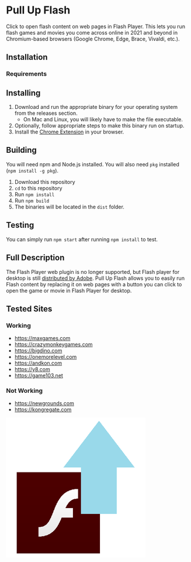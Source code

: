 # Pull Up Flash

Click to open flash content on web pages in Flash Player. This lets you run flash games and movies you come across online in 2021 and beyond in Chromium-based browsers (Google Chrome, Edge, Brace, Vivaldi, etc.).

## Installation

### Requirements

## Installing

1. Download and run the appropriate binary for your operating system from the releases section.
    * On Mac and Linux, you will likely have to make the file executable.
2. Optionally, follow appropriate steps to make this binary run on startup.
3. Install the [Chrome Extension](https://github.com/jamesgrams/pull-up-flash-extension) in your browser.

## Building

You will need npm and Node.js installed. You will also need `pkg` installed (`npm install -g pkg`).

1. Download this repository
2. `cd` to this repository
3. Run `npm install`
4. Run `npm build`
5. The binaries will be located in the `dist` folder.

## Testing

You can simply run `npm start` after running `npm install` to test.

## Full Description

The Flash Player web plugin is no longer supported, but Flash player for desktop is still [distributed by Adobe](https://www.adobe.com/support/flashplayer/debug_downloads.html). Pull Up Flash allows you to easily run Flash content by replacing it on web pages with a button you can click to open the game or movie in Flash Player for desktop.

## Tested Sites

### Working
* https://maxgames.com
* https://crazymonkeygames.com
* https://bigdino.com
* https://onemorelevel.com
* https://andkon.com
* https://y8.com
* https://game103.net

### Not Working
* https://newgrounds.com
* https://kongregate.com

![Pull Up Flash Logo](./assets/logo.png)